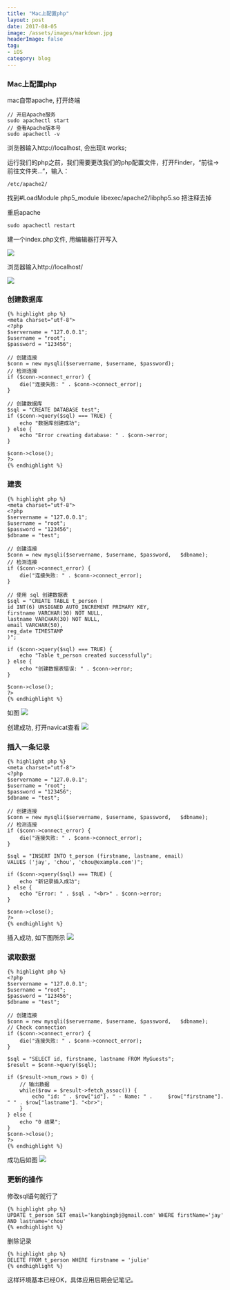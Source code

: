 ```yaml
---
title: "Mac上配置php"
layout: post
date: 2017-08-05
image: /assets/images/markdown.jpg
headerImage: false
tag:
- iOS
category: blog
---
```


### Mac上配置php

mac自带apache, 打开终端
	
	// 开启Apache服务  
	sudo apachectl start  
	// 查看Apache版本号  
	sudo apachectl -v  
	
浏览器输入http://localhost, 会出现it works;

运行我们的php之前，我们需要更改我们的php配置文件，打开Finder，“前往->前往文件夹...”，输入：

	/etc/apache2/  
	
找到#LoadModule php5_module libexec/apache2/libphp5.so 把注释去掉

重启apache

	sudo apachectl restart 
	
建一个index.php文件, 用编辑器打开写入<?php phpinfo(); ?> 

![](https://ws1.sinaimg.cn/large/9e1008a3ly1fi8ydmdvtoj20b507p3yj.jpg)

浏览器输入http://localhost/

![](https://ws1.sinaimg.cn/mw690/9e1008a3ly1fi8yf7pb4dj20tp0p442t.jpg)

### 创建数据库

	{% highlight php %}
	<meta charset="utf-8">
	<?php
	$servername = "127.0.0.1";
	$username = "root";
	$password = "123456";

	// 创建连接
	$conn = new mysqli($servername, $username, $password);
	// 检测连接
	if ($conn->connect_error) {
    	die("连接失败: " . $conn->connect_error);
	} 

	// 创建数据库
	$sql = "CREATE DATABASE test";
	if ($conn->query($sql) === TRUE) {
    	echo "数据库创建成功";
	} else {
    	echo "Error creating database: " . $conn->error;
	}

	$conn->close();
	?>
	{% endhighlight %}
	
### 建表

	{% highlight php %}
	<meta charset="utf-8">
	<?php
	$servername = "127.0.0.1";
	$username = "root";
	$password = "123456";
	$dbname = "test";

	// 创建连接
	$conn = new mysqli($servername, $username, $password, 	$dbname);
	// 检测连接
	if ($conn->connect_error) {
    	die("连接失败: " . $conn->connect_error);
	} 

	// 使用 sql 创建数据表
	$sql = "CREATE TABLE t_person (
	id INT(6) UNSIGNED AUTO_INCREMENT PRIMARY KEY, 
	firstname VARCHAR(30) NOT NULL,
	lastname VARCHAR(30) NOT NULL,
	email VARCHAR(50),
	reg_date TIMESTAMP
	)";

	if ($conn->query($sql) === TRUE) {
    	echo "Table t_person created successfully";
	} else {
    	echo "创建数据表错误: " . $conn->error;
	}

	$conn->close();
	?>
	{% endhighlight %}

如图
![](https://ws1.sinaimg.cn/large/9e1008a3ly1fiayuhxvbwj20e2071dfz.jpg)

创建成功, 打开navicat查看
 ![](https://ws1.sinaimg.cn/mw690/9e1008a3ly1fi8ylfragkj20oh0e8ac0.jpg)
 
 
### 插入一条记录
	
	{% highlight php %}
	<meta charset="utf-8">
	<?php
	$servername = "127.0.0.1";
	$username = "root";
	$password = "123456";
	$dbname = "test";

	// 创建连接
	$conn = new mysqli($servername, $username, $password, 	$dbname);
	// 检测连接
	if ($conn->connect_error) {
    	die("连接失败: " . $conn->connect_error);
	} 

	$sql = "INSERT INTO t_person (firstname, lastname, email)
	VALUES ('jay', 'chou', 'chou@example.com')";

	if ($conn->query($sql) === TRUE) {
    	echo "新记录插入成功";
	} else {
    	echo "Error: " . $sql . "<br>" . $conn->error;
	}

	$conn->close();
	?>
	{% endhighlight %}

插入成功, 如下图所示
![](https://ws1.sinaimg.cn/mw690/9e1008a3ly1fi8ysllp4rj20s30c0jtl.jpg)


###	读取数据

	{% highlight php %}
	<?php
	$servername = "127.0.0.1";
	$username = "root";
	$password = "123456";
	$dbname = "test";
 
	// 创建连接
	$conn = new mysqli($servername, $username, $password, 	$dbname);
	// Check connection
	if ($conn->connect_error) {
    	die("连接失败: " . $conn->connect_error);
	} 
 
	$sql = "SELECT id, firstname, lastname FROM MyGuests";
	$result = $conn->query($sql);
 
	if ($result->num_rows > 0) {
    	// 输出数据
    	while($row = $result->fetch_assoc()) {
        	echo "id: " . $row["id"]. " - Name: " . 	$row["firstname"]. " " . $row["lastname"]. "<br>";
    	}
	} else {
    	echo "0 结果";
	}
	$conn->close();
	?>
	{% endhighlight %}
	
	
成功后如图
![](https://ws1.sinaimg.cn/mw690/9e1008a3ly1fi8zcjeix1j20dj05ejrn.jpg)

### 更新的操作
修改sql语句就行了

	{% highlight php %}
	UPDATE t_person SET email='kangbingbj@gmail.com' WHERE firstName='jay' AND lastname='chou'
	{% endhighlight %}
	
删除记录

	{% highlight php %}
	DELETE FROM t_person WHERE firstname = 'julie'
	{% endhighlight %}
	

这样环境基本已经OK，具体应用后期会记笔记。